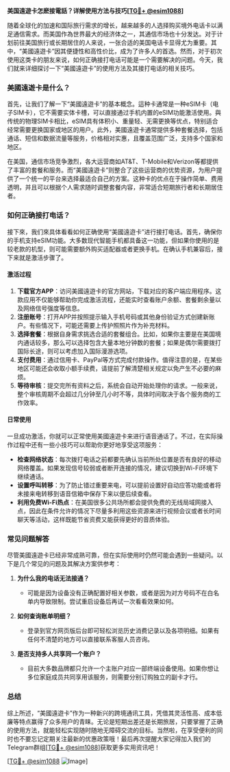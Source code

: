 **美国遠遊卡怎麽接電話？详解使用方法与技巧[[TG💪+ @esim1088](https://t.me/s/esim1088)]**

随着全球化的加速和国际旅行需求的增长，越来越多的人选择购买境外电话卡以满足通信需求。而美国作為世界最大的经济体之一，其通信市场也十分发达。对于计划前往美国旅行或长期居住的人来说，一张合适的美国电话卡显得尤为重要。其中，“美國遠遊卡”因其便捷性和高性价比，成为了许多人的首选。然而，对于初次使用这类卡的朋友来说，如何正确接打电话可能是一个需要解决的问题。今天，我们就来详细探讨一下“美國遠遊卡”的使用方法及其接打电话的相关技巧。

### 美國遠遊卡是什么？

首先，让我们了解一下“美國遠遊卡”的基本概念。這种卡通常是一种eSIM卡（电子SIM卡），它不需要实体卡槽，可以直接通过手机内置的eSIM功能激活使用。與传统的物理SIM卡相比，eSIM具有体积小、重量轻、无需更换等优点，特别适合经常需要更换国家或地区的用户。此外，美國遠遊卡通常提供多种套餐选择，包括通话、短信和数据流量等服务，价格相对实惠，且覆盖范围广泛，支持多个国家和地区。

在美国，通信市场竞争激烈，各大运营商如AT&T、T-Mobile和Verizon等都提供了丰富的套餐和服务。而“美國遠遊卡”则整合了这些运营商的优势资源，为用户提供了一个统一的平台来选择最适合自己的方案。这种卡的优点在于操作简单、费用透明，并且可以根据个人需求随时调整套餐内容，非常适合短期旅行者和长期居住者。

### 如何正确接打电话？

接下來，我们來具体看看如何正确使用“美國遠遊卡”进行接打电话。首先，确保你的手机支持eSIM功能。大多数现代智能手机都具备这一功能，但如果你使用的是较老款的机型，则可能需要额外购买适配器或者更换手机。在确认手机兼容后，接下来就是激活步骤了。

#### 激活过程

1. **下载官方APP**：访问美國遠遊卡的官方网站，下载对应的客户端应用程序。这款应用不仅能够帮助你完成激活流程，还能实时查看账户余额、套餐剩余量以及网络信号强度等信息。
2. **注册账号**：打开APP并按照提示输入手机号码或其他身份验证方式创建新账户。有些情况下，可能还需要上传护照照片作为补充材料。
3. **选择套餐**：根据自身需求挑选合适的套餐组合。比如，如果你主要是在美国境内通话较多，那么可以选择包含大量本地分钟数的套餐；如果是偶尔需要拨打国际长途，则可以考虑加入国际漫游选项。
4. **支付费用**：通过信用卡、PayPal等方式完成付款操作。值得注意的是，在某些地区可能还会收取小额手续费，请提前了解清楚相关规定以免产生不必要的麻烦。
5. **等待审核**：提交完所有资料之后，系统会自动开始处理你的请求。一般来说，整个审核周期不会超过几分钟至几小时不等，具体时间取决于各个服务商的工作效率。

#### 日常使用

一旦成功激活，你就可以正常使用美國遠遊卡来进行语音通话了。不过，在实际操作过程中还有一些小技巧可以帮助你更好地享受这项服务：

- **检查网络状态**：每次拨打电话之前都要先确认当前所处位置是否有良好的移动网络覆盖。如果发现信号较弱或者断开连接的情况，建议切换到Wi-Fi环境下继续通话。
- **设置呼叫转移**：为了防止错过重要来电，可以提前设置好自动应答功能或者将未接来电转移到语音信箱中保存下来以便后续查看。
- **利用免费Wi-Fi热点**：在美国很多公共场所都会提供免费的无线局域网接入点，因此在条件允许的情况下尽量多利用这些资源来进行视频会议或者长时间聊天等活动，这样既能节省资费又能获得更好的音质体验。

### 常见问题解答

尽管美國遠遊卡已经非常成熟可靠，但在实际使用时仍然可能会遇到一些疑问。以下是几个常见的问题及其解决方案供参考：

1. **为什么我的电话无法接通？**
   - 可能是因为设备没有正确配置好相关参数，或者是因为对方号码不在白名单内导致限制。尝试重启设备后再试一次看看效果如何。
   
2. **如何查询账单明细？**
   - 登录到官方网页版后台即可轻松浏览历史消费记录以及各项明细。如果有任何不清楚的地方可以直接联系客服人员咨询。

3. **是否支持多人共享同一个账户？**
   - 目前大多数品牌都只允许一个主账户对应一部终端设备使用。如果你想让多位家庭成员共同享用该服务，则需要分别订购独立的副卡才行。

### 总结

综上所述，“美國遠遊卡”作为一种新兴的跨境通讯工具，凭借其灵活性高、成本低廉等特点赢得了众多用户的青睐。无论是短期出差还是长期旅居，只要掌握了正确的使用方法，就能轻松实现随时随地无障碍交流的目标。当然啦，在享受便利的同时也不要忘记定期关注最新的优惠政策哦！最后再次提醒大家记得加入我们的Telegram群组[[TG💪+ @esim1088](https://t.me/s/esim1088)]获取更多实用资讯吧！

[[TG💪+ @esim1088](https://t.me/s/esim1088) ![Image](https://i.postimg.cc/4NQfJmqS/Snipaste-2025-05-13-00-14-12.png)]
